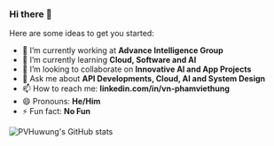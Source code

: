 ### Hi there 👋
Here are some ideas to get you started:

- 🔭 I’m currently working at **Advance Intelligence Group** 
- 🌱 I’m currently learning **Cloud, Software and AI**
- 👯 I’m looking to collaborate on **Innovative AI and App Projects**
- 💬 Ask me about **API Developments, Cloud, AI and System Design**
- 📫 How to reach me: **linkedin.com/in/vn-phamviethung**
- 😄 Pronouns: **He/Him**
- ⚡ Fun fact: **No Fun**

![PVHuwung's GitHub stats](https://github-readme-stats.vercel.app/api?username=pham0084&theme=vue-dark&show_icons=true)
